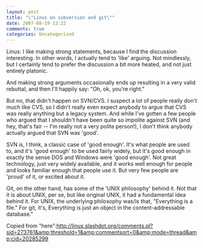 ```yaml
---
layout: post
title: "\"Linus on subversion and git\""
date: 2007-08-19 13:22
comments: true
categories: Uncategorized
---
```

Linus: I like making strong statements, because I find the discussion interesting. In other words, I actually tend to 'like' arguing. Not mindlessly, but I certainly tend to prefer the discussion a bit more heated, and not just entirely platonic.

And making strong arguments occasionally ends up resulting in a very valid rebuttal, and then I'll happily say: "Oh, ok, you're right."

But no, that didn't happen on SVN/CVS. I suspect a lot of people really don't much like CVS, so I didn't really even expect anybody to argue that CVS was really anything but a legacy system. And while I've gotten a few people who argued that I shouldn't have been quite so impolite against SVN (and hey, that's fair -- I'm really not a very polite person!), I don't think anybody actually argued that SVN was 'good'.

SVN is, I think, a classic case of 'good enough'. It's what people are used to, and it's 'good enough' to be used fairly widely, but it's good enough in exactly the sense DOS and Windows were 'good enough'. Not great technology, just very widely available, and it works well enough for people and looks familiar enough that people use it. But very few people are 'proud' of it, or excited about it.

Git, on the other hand, has some of the 'UNIX philosophy' behind it. Not that it is about UNIX, per se, but like original UNIX, it had a fundamental idea behind it. For UNIX, the underlying philosophy was/is that, "Everything is a file." For git, it's, Everything is just an object in the content-addressable database."


Copied from "here":http://linux.slashdot.org/comments.pl?sid=273761&amp;threshold=1&amp;commentsort=0&amp;mode=thread&amp;cid=20285299
